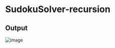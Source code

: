 # SudokuSolver-recursion

## Output
![image](https://github.com/bravemeow/Sudoku-recursion/assets/80589854/2316755b-abdd-405f-a0ef-c80769e8fd13)
